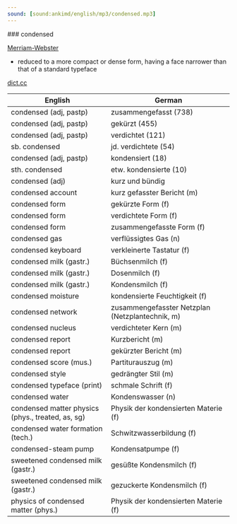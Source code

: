 ```yaml
---
sound: [sound:ankimd/english/mp3/condensed.mp3]
---
```


\### condensed

[Merriam-Webster](https://www.merriam-webster.com/dictionary/condensed)

- reduced to a more compact or dense form, having a face narrower than that of a standard typeface

[dict.cc](https://www.dict.cc/condensed)

| English        | German       |
| -------------- | ------------ |
| condensed (adj, pastp) | zusammengefasst (738) |
| condensed (adj, pastp) | gekürzt (455) |
| condensed (adj, pastp) | verdichtet (121) |
| sb. condensed | jd. verdichtete (54) |
| condensed (adj, pastp) | kondensiert (18) |
| sth. condensed | etw. kondensierte (10) |
| condensed (adj) | kurz und bündig |
| condensed account | kurz gefasster Bericht (m) |
| condensed form | gekürzte Form (f) |
| condensed form | verdichtete Form (f) |
| condensed form | zusammengefasste Form (f) |
| condensed gas | verflüssigtes Gas (n) |
| condensed keyboard | verkleinerte Tastatur (f) |
| condensed milk (gastr.) | Büchsenmilch (f) |
| condensed milk (gastr.) | Dosenmilch (f) |
| condensed milk (gastr.) | Kondensmilch (f) |
| condensed moisture | kondensierte Feuchtigkeit (f) |
| condensed network | zusammengefasster Netzplan (Netzplantechnik, m) |
| condensed nucleus | verdichteter Kern (m) |
| condensed report | Kurzbericht (m) |
| condensed report | gekürzter Bericht (m) |
| condensed score (mus.) | Partiturauszug (m) |
| condensed style | gedrängter Stil (m) |
| condensed typeface (print) | schmale Schrift (f) |
| condensed water | Kondenswasser (n) |
| condensed matter physics (phys., treated, as, sg) | Physik der kondensierten Materie (f) |
| condensed water formation (tech.) | Schwitzwasserbildung (f) |
| condensed-steam pump | Kondensatpumpe (f) |
| sweetened condensed milk (gastr.) | gesüßte Kondensmilch (f) |
| sweetened condensed milk (gastr.) | gezuckerte Kondensmilch (f) |
| physics of condensed matter (phys.) | Physik der kondensierten Materie (f) |
